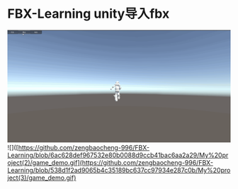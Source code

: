 # FBX-Learning unity导入fbx

![](https://github.com/zengbaocheng-996/FBX-Learning/blob/6ac628def967532e80b0088d9ccb41bac6aa2a29/My%20project(2)/game_demo.gif)
![]([https://github.com/zengbaocheng-996/FBX-Learning/blob/6ac628def967532e80b0088d9ccb41bac6aa2a29/My%20project(2)/game_demo.gif](https://github.com/zengbaocheng-996/FBX-Learning/blob/538d1f2ad9065b4c35189bc637cc97934e287c0b/My%20project(3)/game_demo.gif)
